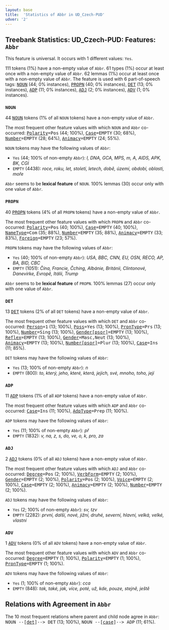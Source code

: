 ```yaml
---
layout: base
title:  'Statistics of Abbr in UD_Czech-PUD'
udver: '2'
---
```


## Treebank Statistics: UD_Czech-PUD: Features: `Abbr`

This feature is universal.
It occurs with 1 different values: `Yes`.

111 tokens (1%) have a non-empty value of `Abbr`.
61 types (1%) occur at least once with a non-empty value of `Abbr`.
62 lemmas (1%) occur at least once with a non-empty value of `Abbr`.
The feature is used with 6 part-of-speech tags: <tt><a href="cs_pud-pos-NOUN.html">NOUN</a></tt> (44; 0% instances), <tt><a href="cs_pud-pos-PROPN.html">PROPN</a></tt> (40; 0% instances), <tt><a href="cs_pud-pos-DET.html">DET</a></tt> (13; 0% instances), <tt><a href="cs_pud-pos-ADP.html">ADP</a></tt> (11; 0% instances), <tt><a href="cs_pud-pos-ADJ.html">ADJ</a></tt> (2; 0% instances), <tt><a href="cs_pud-pos-ADV.html">ADV</a></tt> (1; 0% instances).

### `NOUN`

44 <tt><a href="cs_pud-pos-NOUN.html">NOUN</a></tt> tokens (1% of all `NOUN` tokens) have a non-empty value of `Abbr`.

The most frequent other feature values with which `NOUN` and `Abbr` co-occurred: <tt><a href="cs_pud-feat-Polarity.html">Polarity</a></tt><tt>=Pos</tt> (44; 100%), <tt><a href="cs_pud-feat-Case.html">Case</a></tt><tt>=EMPTY</tt> (30; 68%), <tt><a href="cs_pud-feat-Number.html">Number</a></tt><tt>=EMPTY</tt> (28; 64%), <tt><a href="cs_pud-feat-Animacy.html">Animacy</a></tt><tt>=EMPTY</tt> (24; 55%).

`NOUN` tokens may have the following values of `Abbr`:

* `Yes` (44; 100% of non-empty `Abbr`): <em>l, DNA, GCA, MPS, m, A, AIDS, APK, BK, CGI</em>
* `EMPTY` (4438): <em>roce, roku, let, století, letech, době, území, období, oblasti, moře</em>

`Abbr` seems to be **lexical feature** of `NOUN`. 100% lemmas (30) occur only with one value of `Abbr`.

### `PROPN`

40 <tt><a href="cs_pud-pos-PROPN.html">PROPN</a></tt> tokens (4% of all `PROPN` tokens) have a non-empty value of `Abbr`.

The most frequent other feature values with which `PROPN` and `Abbr` co-occurred: <tt><a href="cs_pud-feat-Polarity.html">Polarity</a></tt><tt>=Pos</tt> (40; 100%), <tt><a href="cs_pud-feat-Case.html">Case</a></tt><tt>=EMPTY</tt> (40; 100%), <tt><a href="cs_pud-feat-NameType.html">NameType</a></tt><tt>=Com</tt> (35; 88%), <tt><a href="cs_pud-feat-Number.html">Number</a></tt><tt>=EMPTY</tt> (35; 88%), <tt><a href="cs_pud-feat-Animacy.html">Animacy</a></tt><tt>=EMPTY</tt> (33; 83%), <tt><a href="cs_pud-feat-Foreign.html">Foreign</a></tt><tt>=EMPTY</tt> (23; 57%).

`PROPN` tokens may have the following values of `Abbr`:

* `Yes` (40; 100% of non-empty `Abbr`): <em>USA, BBC, CNN, EU, OSN, RECO, AP, BA, BID, CBC</em>
* `EMPTY` (1051): <em>Čína, Francie, Čching, Albánie, Británii, Clintonové, Danevirke, Evropě, Itálii, Trump</em>

`Abbr` seems to be **lexical feature** of `PROPN`. 100% lemmas (27) occur only with one value of `Abbr`.

### `DET`

13 <tt><a href="cs_pud-pos-DET.html">DET</a></tt> tokens (2% of all `DET` tokens) have a non-empty value of `Abbr`.

The most frequent other feature values with which `DET` and `Abbr` co-occurred: <tt><a href="cs_pud-feat-Person.html">Person</a></tt><tt>=1</tt> (13; 100%), <tt><a href="cs_pud-feat-Poss.html">Poss</a></tt><tt>=Yes</tt> (13; 100%), <tt><a href="cs_pud-feat-PronType.html">PronType</a></tt><tt>=Prs</tt> (13; 100%), <tt><a href="cs_pud-feat-Number.html">Number</a></tt><tt>=Sing</tt> (13; 100%), <tt><a href="cs_pud-feat-Gender-psor.html">Gender[psor]</a></tt><tt>=EMPTY</tt> (13; 100%), <tt><a href="cs_pud-feat-Reflex.html">Reflex</a></tt><tt>=EMPTY</tt> (13; 100%), <tt><a href="cs_pud-feat-Gender.html">Gender</a></tt><tt>=Masc,Neut</tt> (13; 100%), <tt><a href="cs_pud-feat-Animacy.html">Animacy</a></tt><tt>=EMPTY</tt> (13; 100%), <tt><a href="cs_pud-feat-Number-psor.html">Number[psor]</a></tt><tt>=Plur</tt> (13; 100%), <tt><a href="cs_pud-feat-Case.html">Case</a></tt><tt>=Ins</tt> (11; 85%).

`DET` tokens may have the following values of `Abbr`:

* `Yes` (13; 100% of non-empty `Abbr`): <em>n</em>
* `EMPTY` (800): <em>to, který, jeho, které, která, jejich, své, mnoho, toho, její</em>

### `ADP`

11 <tt><a href="cs_pud-pos-ADP.html">ADP</a></tt> tokens (1% of all `ADP` tokens) have a non-empty value of `Abbr`.

The most frequent other feature values with which `ADP` and `Abbr` co-occurred: <tt><a href="cs_pud-feat-Case.html">Case</a></tt><tt>=Ins</tt> (11; 100%), <tt><a href="cs_pud-feat-AdpType.html">AdpType</a></tt><tt>=Prep</tt> (11; 100%).

`ADP` tokens may have the following values of `Abbr`:

* `Yes` (11; 100% of non-empty `Abbr`): <em>př</em>
* `EMPTY` (1832): <em>v, na, z, s, do, ve, o, k, pro, za</em>

### `ADJ`

2 <tt><a href="cs_pud-pos-ADJ.html">ADJ</a></tt> tokens (0% of all `ADJ` tokens) have a non-empty value of `Abbr`.

The most frequent other feature values with which `ADJ` and `Abbr` co-occurred: <tt><a href="cs_pud-feat-Degree.html">Degree</a></tt><tt>=Pos</tt> (2; 100%), <tt><a href="cs_pud-feat-VerbForm.html">VerbForm</a></tt><tt>=EMPTY</tt> (2; 100%), <tt><a href="cs_pud-feat-Gender.html">Gender</a></tt><tt>=EMPTY</tt> (2; 100%), <tt><a href="cs_pud-feat-Polarity.html">Polarity</a></tt><tt>=Pos</tt> (2; 100%), <tt><a href="cs_pud-feat-Voice.html">Voice</a></tt><tt>=EMPTY</tt> (2; 100%), <tt><a href="cs_pud-feat-Case.html">Case</a></tt><tt>=EMPTY</tt> (2; 100%), <tt><a href="cs_pud-feat-Animacy.html">Animacy</a></tt><tt>=EMPTY</tt> (2; 100%), <tt><a href="cs_pud-feat-Number.html">Number</a></tt><tt>=EMPTY</tt> (2; 100%).

`ADJ` tokens may have the following values of `Abbr`:

* `Yes` (2; 100% of non-empty `Abbr`): <em>sv, tzv</em>
* `EMPTY` (2282): <em>první, další, nové, jižní, druhé, severní, hlavní, velká, velké, vlastní</em>

### `ADV`

1 <tt><a href="cs_pud-pos-ADV.html">ADV</a></tt> tokens (0% of all `ADV` tokens) have a non-empty value of `Abbr`.

The most frequent other feature values with which `ADV` and `Abbr` co-occurred: <tt><a href="cs_pud-feat-Degree.html">Degree</a></tt><tt>=EMPTY</tt> (1; 100%), <tt><a href="cs_pud-feat-Polarity.html">Polarity</a></tt><tt>=EMPTY</tt> (1; 100%), <tt><a href="cs_pud-feat-PronType.html">PronType</a></tt><tt>=EMPTY</tt> (1; 100%).

`ADV` tokens may have the following values of `Abbr`:

* `Yes` (1; 100% of non-empty `Abbr`): <em>cca</em>
* `EMPTY` (848): <em>tak, také, jak, více, poté, už, kde, pouze, stejně, ještě</em>

## Relations with Agreement in `Abbr`

The 10 most frequent relations where parent and child node agree in `Abbr`:
<tt>NOUN --[<tt><a href="cs_pud-dep-det.html">det</a></tt>]--> DET</tt> (13; 100%),
<tt>NOUN --[<tt><a href="cs_pud-dep-case.html">case</a></tt>]--> ADP</tt> (11; 61%).

